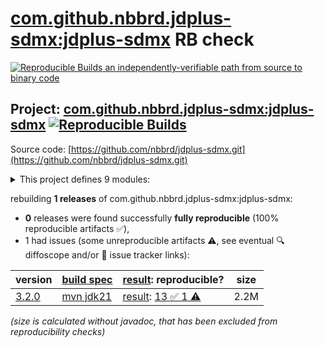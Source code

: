 [com.github.nbbrd.jdplus-sdmx:jdplus-sdmx](https://central.sonatype.com/artifact/com.github.nbbrd.jdplus-sdmx/jdplus-sdmx/versions) RB check
=======

[![Reproducible Builds](https://reproducible-builds.org/images/logos/rb.svg) an independently-verifiable path from source to binary code](https://reproducible-builds.org/)

## Project: [com.github.nbbrd.jdplus-sdmx:jdplus-sdmx](https://central.sonatype.com/artifact/com.github.nbbrd.jdplus-sdmx/jdplus-sdmx/versions) [![Reproducible Builds](https://img.shields.io/endpoint?url=https://raw.githubusercontent.com/jvm-repo-rebuild/reproducible-central/master/content/com/github/nbbrd/jdplus-sdmx/badge.json)](https://github.com/jvm-repo-rebuild/reproducible-central/blob/master/content/com/github/nbbrd/jdplus-sdmx/README.md)

Source code: [https://github.com/nbbrd/jdplus-sdmx.git](https://github.com/nbbrd/jdplus-sdmx.git)

<details><summary>This project defines 9 modules:</summary>

* [com.github.nbbrd.jdplus-sdmx:jdplus-sdmx](https://central.sonatype.com/artifact/com.github.nbbrd.jdplus-sdmx/jdplus-sdmx/overview)
* [com.github.nbbrd.jdplus-sdmx:jdplus-sdmx-base](https://central.sonatype.com/artifact/com.github.nbbrd.jdplus-sdmx/jdplus-sdmx-base/overview)
* [com.github.nbbrd.jdplus-sdmx:jdplus-sdmx-base-api](https://central.sonatype.com/artifact/com.github.nbbrd.jdplus-sdmx/jdplus-sdmx-base-api/overview)
* [com.github.nbbrd.jdplus-sdmx:jdplus-sdmx-base-parent](https://central.sonatype.com/artifact/com.github.nbbrd.jdplus-sdmx/jdplus-sdmx-base-parent/overview)
* [com.github.nbbrd.jdplus-sdmx:jdplus-sdmx-bom](https://central.sonatype.com/artifact/com.github.nbbrd.jdplus-sdmx/jdplus-sdmx-bom/overview)
* [com.github.nbbrd.jdplus-sdmx:jdplus-sdmx-cli](https://central.sonatype.com/artifact/com.github.nbbrd.jdplus-sdmx/jdplus-sdmx-cli/overview)
* [com.github.nbbrd.jdplus-sdmx:jdplus-sdmx-cli-plugin](https://central.sonatype.com/artifact/com.github.nbbrd.jdplus-sdmx/jdplus-sdmx-cli-plugin/overview)
* [com.github.nbbrd.jdplus-sdmx:jdplus-sdmx-desktop](https://central.sonatype.com/artifact/com.github.nbbrd.jdplus-sdmx/jdplus-sdmx-desktop/overview)
* [com.github.nbbrd.jdplus-sdmx:jdplus-sdmx-desktop-plugin](https://central.sonatype.com/artifact/com.github.nbbrd.jdplus-sdmx/jdplus-sdmx-desktop-plugin/overview)
</details>

rebuilding **1 releases** of com.github.nbbrd.jdplus-sdmx:jdplus-sdmx:
- **0** releases were found successfully **fully reproducible** (100% reproducible artifacts :white_check_mark:),
- 1 had issues (some unreproducible artifacts :warning:, see eventual :mag: diffoscope and/or :memo: issue tracker links):

| version | [build spec](/BUILDSPEC.md) | [result](https://reproducible-builds.org/docs/jvm/): reproducible? | size |
| -- | --------- | ------ | -- |
| [3.2.0](https://central.sonatype.com/artifact/com.github.nbbrd.jdplus-sdmx/jdplus-sdmx/3.2.0/pom) | [mvn jdk21](jdplus-sdmx-3.2.0.buildspec) | [result](jdplus-sdmx-3.2.0.buildinfo): [13 :white_check_mark:  1 :warning:](jdplus-sdmx-3.2.0.buildcompare) | 2.2M |

<i>(size is calculated without javadoc, that has been excluded from reproducibility checks)</i>
